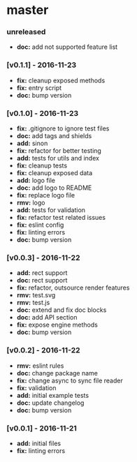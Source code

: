 # master

### unreleased
- **doc:** add not supported feature list

### [v0.1.1] - 2016-11-23
- **fix:** cleanup exposed methods
- **fix:** entry script
- **doc:** bump version

### [v0.1.0] - 2016-11-23
- **fix:** .gitignore to ignore test files
- **doc:** add tags and shields
- **add:** sinon
- **fix:** refactor for better testing
- **add:** tests for utils and index
- **fix:** cleanup tests
- **fix:** cleanup exposed data
- **add:** logo file
- **doc:** add logo to README
- **fix:** replace logo file
- **rmv:** logo
- **add:** tests for validation
- **fix:** refactor test related issues
- **fix:** eslint config
- **fix:** linting errors
- **doc:** bump version

### [v0.0.3] - 2016-11-22
- **add:** rect support
- **doc:** rect support
- **fix:** refactor, outsource render features
- **rmv:** test.svg
- **rmv:** test.js
- **doc:** extend and fix doc blocks
- **doc:** add API section
- **fix:** expose engine methods
- **doc:** bump version

### [v0.0.2] - 2016-11-22
- **rmv:** eslint rules
- **doc:** change package name
- **fix:** change async to sync file reader
- **fix:** validation
- **add:** initial example tests
- **doc:** update changelog
- **doc:** bump version

### [v0.0.1] - 2016-11-21
- **add:** initial files
- **fix:** linting errors
